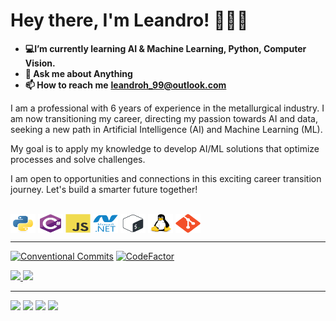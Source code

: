 
# Hey there, I'm Leandro! 👨🏾‍💻
- **💻I’m currently learning AI & Machine Learning, Python, Computer Vision.**
- **💬 Ask me about Anything**
- **📫 How to reach me**
**leandroh_99@outlook.com** <a href="mailto:leandroh_99@outlook.com"> </a>

I am a professional with 6 years of experience in the metallurgical industry. I am now transitioning my career, directing my passion towards AI and data, seeking a new path in Artificial Intelligence (AI) and Machine Learning (ML).

My goal is to apply my knowledge to develop AI/ML solutions that optimize processes and solve challenges.

I am open to opportunities and connections in this exciting career transition journey. Let's build a smarter future together!

<div style="display: inline_block"><br>
  <a href="https://python.org" > <img align="center" alt="Leandro-python" height="30" width="40" src="https://raw.githubusercontent.com/devicons/devicon/master/icons/python/python-original.svg"></a>
  <a href="https://learn.microsoft.com/en-us/dotnet/csharp/" > <img align="center" alt="Leandro-cplusplus" height="30" width="40" src="https://raw.githubusercontent.com/devicons/devicon/master/icons/csharp/csharp-original.svg"></a>
   <a href="https://www.javascript.com/" ><img align="center" alt="Leandro-Js" height="30" width="40" src="https://raw.githubusercontent.com/devicons/devicon/master/icons/javascript/javascript-original.svg"></a>
  <a href="https://dotnet.microsoft.com/pt-br/" > <img align="center" alt="Leandro-swift" height="30" width="40" src="https://raw.githubusercontent.com/devicons/devicon/master/icons/dot-net/dot-net-plain-wordmark.svg"></a>
  <a href="https://www.gnu.org/software/bash/" > <img align="center" alt="Leandro-bash" height="30" width="40" src="https://raw.githubusercontent.com/devicons/devicon/master/icons/bash/bash-original.svg"></a>
  <a href="https://www.linux.org/" > <img align="center" alt="Leandro-linux" height="30" width="40" src="https://raw.githubusercontent.com/devicons/devicon/master/icons/linux/linux-original.svg"></a>
  <a href="https://git-scm.com/" > <img align="center" alt="Leandro-git" height="30" width="40" src="https://raw.githubusercontent.com/devicons/devicon/master/icons/git/git-original.svg"></a>
</div>

---

[![Conventional Commits](https://img.shields.io/badge/Conventional%20Commits-1.0.0-%23FE5196?logo=conventionalcommits&logoColor=white)](https://conventionalcommits.org)
<a href="https://www.codefactor.io/repository/github/leandrohbar/python"><img src="https://www.codefactor.io/repository/github/leandrohbar/python/badge" alt="CodeFactor" /></a>

<a href="https://github.com/leandrohbar?tab=repositories">
<img height=220 src="https://github-readme-stats.vercel.app/api?username=leandrohbar&show_icons=true&theme=merko&bg_color=00000000&hide_border=True&hide_title=True&include_all_commits=True"/>
<img height=220 src="https://github-readme-stats.vercel.app/api/top-langs/?username=leandrohbar&show_icons=true&theme=merko&bg_color=00000000&hide_title=True&hide_border=True&include_all_commits=True"/>
</a>

---

<div>
   <a href="https://www.linkedin.com/in/leandrohbar/" target="_blank"><img src="https://img.shields.io/badge/LinkedIn-0077B5?style=for-the-badge&logo=linkedin&logoColor=white" target="_blank"></a>
   <a href="https://www.twitter.com/leandroh_99" target="_blank"><img src="https://img.shields.io/badge/Twitter-1DA1F2?style=for-the-badge&logo=twitter&logoColor=white" target="_blank"></a>
   <a href="mailto:leandroh_99@outlook.com" target="_blank"><img src="https://img.shields.io/badge/Microsoft_Outlook-0078D4?style=for-the-badge&logo=microsoft-outlook&logoColor=white" target="_blank"></a>
   <a href="https://instagram.com/leandrohbar" target="_blank"><img src="https://img.shields.io/badge/-Instagram-%23E4405F?style=for-the-badge&logo=instagram&logoColor=white" target="_blank"></a>
</div>

